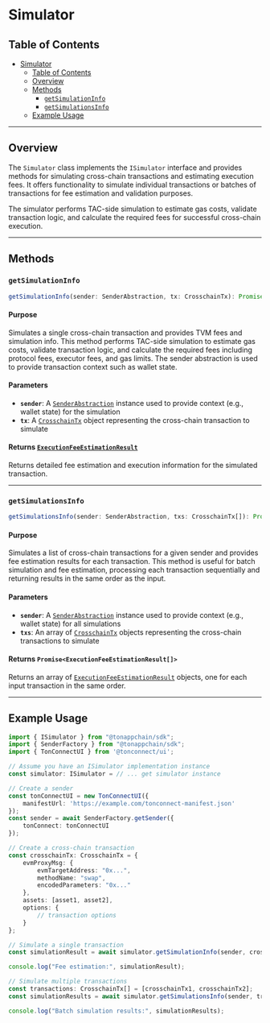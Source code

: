 # Simulator

## Table of Contents

- [Simulator](#simulator)
  - [Table of Contents](#table-of-contents)
  - [Overview](#overview)
  - [Methods](#methods)
    - [`getSimulationInfo`](#getsimulationinfo)
    - [`getSimulationsInfo`](#getsimulationsinfo)
  - [Example Usage](#example-usage)

---

## Overview

The `Simulator` class implements the `ISimulator` interface and provides methods for simulating cross-chain transactions and estimating execution fees. It offers functionality to simulate individual transactions or batches of transactions for fee estimation and validation purposes.

The simulator performs TAC-side simulation to estimate gas costs, validate transaction logic, and calculate the required fees for successful cross-chain execution.

---

## Methods

### `getSimulationInfo`

```ts
getSimulationInfo(sender: SenderAbstraction, tx: CrosschainTx): Promise<ExecutionFeeEstimationResult>
```

#### **Purpose**

Simulates a single cross-chain transaction and provides TVM fees and simulation info. This method performs TAC-side simulation to estimate gas costs, validate transaction logic, and calculate the required fees including protocol fees, executor fees, and gas limits. The sender abstraction is used to provide transaction context such as wallet state.

#### **Parameters**

- **`sender`**: A [`SenderAbstraction`](./sender.md) instance used to provide context (e.g., wallet state) for the simulation
- **`tx`**: A [`CrosschainTx`](./../models/structs.md#crosschaintx) object representing the cross-chain transaction to simulate

#### **Returns** [`ExecutionFeeEstimationResult`](./../models/structs.md#executionfeeestimationresult)

Returns detailed fee estimation and execution information for the simulated transaction.

---

### `getSimulationsInfo`

```ts
getSimulationsInfo(sender: SenderAbstraction, txs: CrosschainTx[]): Promise<ExecutionFeeEstimationResult[]>
```

#### **Purpose**

Simulates a list of cross-chain transactions for a given sender and provides fee estimation results for each transaction. This method is useful for batch simulation and fee estimation, processing each transaction sequentially and returning results in the same order as the input.

#### **Parameters**

- **`sender`**: A [`SenderAbstraction`](./sender.md) instance used to provide context (e.g., wallet state) for all simulations
- **`txs`**: An array of [`CrosschainTx`](./../models/structs.md#crosschaintx) objects representing the cross-chain transactions to simulate

#### **Returns** `Promise<ExecutionFeeEstimationResult[]>`

Returns an array of [`ExecutionFeeEstimationResult`](./../models/structs.md#executionfeeestimationresult) objects, one for each input transaction in the same order.

---

## Example Usage

```ts
import { ISimulator } from "@tonappchain/sdk";
import { SenderFactory } from "@tonappchain/sdk";
import { TonConnectUI } from '@tonconnect/ui';

// Assume you have an ISimulator implementation instance
const simulator: ISimulator = // ... get simulator instance

// Create a sender
const tonConnectUI = new TonConnectUI({
    manifestUrl: 'https://example.com/tonconnect-manifest.json'
});
const sender = await SenderFactory.getSender({
    tonConnect: tonConnectUI
});

// Create a cross-chain transaction
const crosschainTx: CrosschainTx = {
    evmProxyMsg: {
        evmTargetAddress: "0x...",
        methodName: "swap",
        encodedParameters: "0x..."
    },
    assets: [asset1, asset2],
    options: {
        // transaction options
    }
};

// Simulate a single transaction
const simulationResult = await simulator.getSimulationInfo(sender, crosschainTx);

console.log("Fee estimation:", simulationResult);

// Simulate multiple transactions
const transactions: CrosschainTx[] = [crosschainTx1, crosschainTx2];
const simulationResults = await simulator.getSimulationsInfo(sender, transactions);

console.log("Batch simulation results:", simulationResults);
```